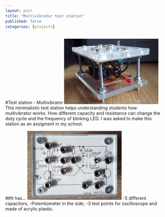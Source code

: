 ```yaml
---
layout: post
title: "Multivibrator test station"
published: false
categories: [projects]
---
```

#Test station - Multivibrator
![Main board](_articles/assets/multivibrator/multivibrator_side_low.jpg)
This minimalistic test station helps understanding students how multivibrator works. How different capacity and resistance can change the duty cycle and the frequency of blinking LED.
I was asked to make this station as an assigment in my school.

##It has...
![Top view](_articles/assets/multivibrator/multivibrator_top_low.jpg)
-5 different capacitors,
-Potentiometer in the side,
-3 test points for oscilloscope
and made of acrylic plastic.
